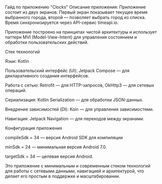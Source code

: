 Гайд по приложению "Clocks"
Описание приложения:
Приложение состоит из двух экранов. Первый экран показывает текущее время выбранного города, второй — позволяет выбрать город из списка. Время синхронизируется через API-сервис timeapi.io.

Приложение построено на принципах чистой архитектуры и использует паттерн MVI (Model-View-Intent) для управления состоянием и обработки пользовательских действий.

Стек технологий

Язык: Kotlin

Пользовательский интерфейс (UI): Jetpack Compose — для декларативного создания интерфейсов.

Работа с сетью: Retrofit — для HTTP-запросов, OkHttp3 — для сетевых операций.

Сериализация: Kotlin Serialization — для обработки JSON-данных.

Внедрение зависимостей (DI): Koin — для управления зависимостями.

Навигация: Jetpack Navigation — для переходов между экранами.

Конфигурация приложения

compileSdk = 34 — версия Android SDK для компиляции

minSdk = 24 — минимальная версия Android 7.0.

targetSdk = 34 — целевая версия Android.

Это приложение с минимальным и современным стеком технологий для работы с сетевыми данными, навигацией и архитектурой, что делает его простым в поддержке и масштабировании.
